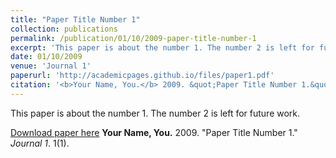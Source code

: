 ```yaml
---
title: "Paper Title Number 1"
collection: publications
permalink: /publication/01/10/2009-paper-title-number-1
excerpt: 'This paper is about the number 1. The number 2 is left for future work.'
date: 01/10/2009
venue: 'Journal 1'
paperurl: 'http://academicpages.github.io/files/paper1.pdf'
citation: '<b>Your Name, You.</b> 2009. &quot;Paper Title Number 1.&quot; <i>Journal 1</i>. 1(1).'
---
```

This paper is about the number 1. The number 2 is left for future work.

[Download paper here](http://academicpages.github.io/files/paper1.pdf)
<b>Your Name, You.</b> 2009. "Paper Title Number 1." <i>Journal 1</i>. 1(1).